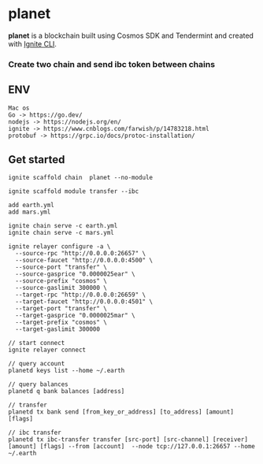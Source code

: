 # planet
**planet** is a blockchain built using Cosmos SDK and Tendermint and created with [Ignite CLI](https://ignite.com/cli).

### Create two chain and send ibc token between chains

## ENV
```
Mac os
Go -> https://go.dev/
nodejs -> https://nodejs.org/en/
ignite -> https://www.cnblogs.com/farwish/p/14783218.html
protobuf -> https://grpc.io/docs/protoc-installation/
```

## Get started

```
ignite scaffold chain  planet --no-module

ignite scaffold module transfer --ibc

add earth.yml
add mars.yml

ignite chain serve -c earth.yml
ignite chain serve -c mars.yml

ignite relayer configure -a \
  --source-rpc "http://0.0.0.0:26657" \
  --source-faucet "http://0.0.0.0:4500" \
  --source-port "transfer" \
  --source-gasprice "0.0000025ear" \
  --source-prefix "cosmos" \
  --source-gaslimit 300000 \
  --target-rpc "http://0.0.0.0:26659" \
  --target-faucet "http://0.0.0.0:4501" \
  --target-port "transfer" \
  --target-gasprice "0.0000025mar" \
  --target-prefix "cosmos" \
  --target-gaslimit 300000

// start connect
ignite relayer connect

// query account
planetd keys list --home ~/.earth

// query balances
planetd q bank balances [address]

// transfer
planetd tx bank send [from_key_or_address] [to_address] [amount] [flags]

// ibc transfer
planetd tx ibc-transfer transfer [src-port] [src-channel] [receiver] [amount] [flags] --from [account]  --node tcp://127.0.0.1:26657 --home ~/.earth
```
